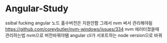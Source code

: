 # Angular-Study




ssibal fucking angular 노드 홀수버전은 지원안함 그래서 nvm 써서 관리해야됨
https://github.com/coreybutler/nvm-windows/issues/334
nvm 에러터졌을때 관리하는법 
nvm으로 버전바꿔야됌 angular cli가 서포트하는 node version으로 바꿔







